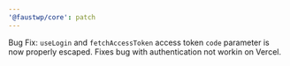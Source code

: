 ```yaml
---
'@faustwp/core': patch
---
```


Bug Fix: `useLogin` and `fetchAccessToken` access token `code` parameter is now properly escaped. Fixes bug with authentication not workin on Vercel.
